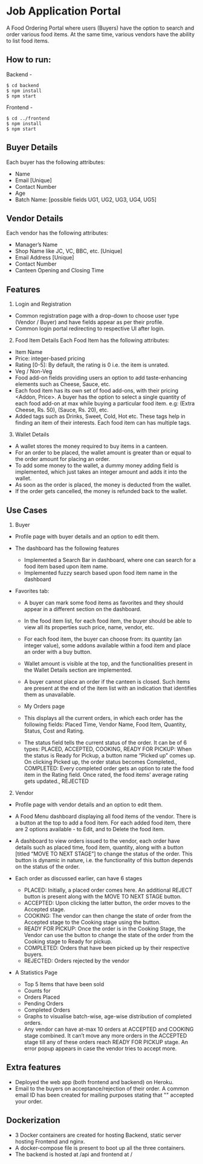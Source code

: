 # Job Application Portal

A Food Ordering Portal where users (Buyers) have the option to search and order various food items. At the same time, various vendors have the ability to list food items.

## How to run:

Backend -
```shell
$ cd backend
$ npm install
$ npm start
```
Frontend - 
```shell
$ cd ../frontend
$ npm install
$ npm start
```

## Buyer Details
Each buyer has the following attributes:
- Name
- Email [Unique]
- Contact Number
- Age
- Batch Name: [possible fields UG1, UG2, UG3, UG4, UG5]

## Vendor Details
Each vendor has the following attributes:
- Manager’s Name
- Shop Name like JC, VC, BBC, etc. [Unique]
- Email Address [Unique]
- Contact Number
- Canteen Opening and Closing Time

## Features
1. Login and Registration 
  - Common registration page with a drop-down to choose user type (Vendor / Buyer) and have fields appear as per their profile. 
  - Common login portal redirecting to respective UI after login. 

2. Food Item Details
Each Food Item has the following attributes:
  - Item Name
  - Price: integer-based pricing
  - Rating [0-5]: By default, the rating is 0 i.e. the item is unrated.
  - Veg / Non-Veg
  - Food add-on fields providing users an option to add taste-enhancing elements such as Cheese, Sauce, etc.
  - Each food item has its own set of food add-ons, with their pricing <Addon, Price>. A buyer has the option to select a single quantity of each food add-on at max while buying a particular food item. e.g: (Extra Cheese, Rs. 50), (Sauce, Rs. 20), etc.
  - Added tags such as Drinks, Sweet, Cold, Hot etc. These tags help in finding an item of their interests. Each food item can has multiple tags.

3. Wallet Details
- A wallet stores the money required to buy items in a canteen.
- For an order to be placed, the wallet amount is greater than or equal to the order amount for placing an order.
- To add some money to the wallet, a dummy money adding field is implemented, which just takes an integer amount and adds it into the wallet.
- As soon as the order is placed, the money is deducted from the wallet.
- If the order gets cancelled, the money is refunded back to the wallet. 

## Use Cases
1. Buyer
  - Profile page with buyer details and an option to edit them. 
  
  - The dashboard has the following features
    - Implemented a Search Bar in dashboard, where one can search for a food item based upon item name.
    - Implemented fuzzy search based upon food item name in the dashboard
    
  - Favorites tab: 
    - A buyer can mark some food items as favorites and they should appear in a different section on the dashboard. 
    - In the food item list, for each food item, the buyer should be able to view all its properties such price, name, vendor, etc.
    - For each food item, the buyer can choose from: its quantity (an integer value), some addons available within a food item and place an order with a buy button. 
    - Wallet amount is visible at the top, and the functionalities present in the Wallet Details section are implemented.
    - A buyer cannot place an order if the canteen is closed. Such items are present at the end of the item list with an indication that identifies them as unavailable. 
    
    - My Orders page 
    - This displays all the current orders, in which each order has the following fields: Placed Time, Vendor Name, Food Item, Quantity, Status, Cost and Rating.
    - The status field tells the current status of the order. It can be of 6 types: PLACED, ACCEPTED, COOKING, READY FOR PICKUP: When the status is Ready for Pickup, a button name “Picked up” comes up. On clicking Picked up, the order status becomes Completed., COMPLETED: Every completed order gets an option to rate the food item in the Rating field. Once rated, the food items’ average rating gets updated., REJECTED
 

2. Vendor
- Profile page with vendor details and an option to edit them. 

- A Food Menu dashboard displaying all food items of the vendor. There is a button at the top to add a food item. For each added food item, there are 2 options available - to Edit, and to Delete the food item. 

- A dashboard to view orders issued to the vendor, each order have details such as placed time, food item, quantity, along with a button [titled “MOVE TO NEXT STAGE”] to change the status of the order. This button is dynamic in nature, i.e. the functionality of this button depends on the status of the order.

- Each order as discussed earlier, can have 6 stages 
  - PLACED: Initially, a placed order comes here. An additional REJECT button is present along with the MOVE TO NEXT STAGE button.
  - ACCEPTED: Upon clicking the latter button, the order moves to the Accepted stage.
  - COOKING: The vendor can then change the state of order from the Accepted stage to the Cooking stage using the button.
  - READY FOR PICKUP: Once the order is in the Cooking Stage, the Vendor can use the button to change the state of the order from the Cooking stage to Ready for pickup.
  - COMPLETED: Orders that have been picked up by their respective buyers.
  - REJECTED: Orders rejected by the vendor

- A Statistics Page 
  - Top 5 Items that have been sold
  - Counts for
  - Orders Placed
  - Pending Orders
  - Completed Orders
  - Graphs to visualise batch-wise, age-wise distribution of completed orders.
  - Any vendor can have at-max 10 orders at ACCEPTED and COOKING stage combined. It can’t move any more orders in the ACCEPTED stage till any of these orders reach READY FOR PICKUP stage. An error popup appears in case the vendor tries to accept more. 

## Extra features
- Deployed the web app (both frontend and backend) on Heroku.
- Email to the buyers on acceptance/rejection of their order. A common email ID has been created for mailing purposes stating that "<vendor-name>" accepted your order. 
 
## Dockerization
- 3 Docker containers are created for hosting Backend, static server hosting Frontend and nginx.
- A docker-compose file is present to boot up all the three containers.
- The backend is hosted at /api and frontend at / 
